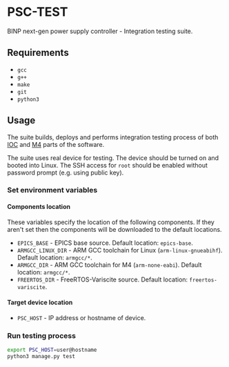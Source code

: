 # PSC-TEST

BINP next-gen power supply controller - Integration testing suite.

## Requirements

+ `gcc`
+ `g++`
+ `make`
+ `git`
+ `python3`

## Usage

The suite builds, deploys and performs integration testing process of both [IOC](https://github.com/binp-automation/psc-ioc) and [M4](https://github.com/binp-automation/psc-m4) parts of the software.

The suite uses real device for testing. The device should be turned on and booted into Linux. The SSH access for `root` should be enabled without password prompt (e.g. using public key).

### Set environment variables

#### Components location

These variables specify the location of the following components. If they aren't set then the components will be downloaded to the default locations.

+ `EPICS_BASE` - EPICS base source. Default location: `epics-base`.
+ `ARMGCC_LINUX_DIR` - ARM GCC toolchain for Linux (`arm-linux-gnueabihf`). Default location: `armgcc/*`.
+ `ARMGCC_DIR` - ARM GCC toolchain for M4 (`arm-none-eabi`). Default location: `armgcc/*`.
+ `FREERTOS_DIR` - FreeRTOS-Variscite source. Default location: `freertos-variscite`.

#### Target device location

+ `PSC_HOST` - IP address or hostname of device.

### Run testing process

```bash
export PSC_HOST=user@hostname
python3 manage.py test
```
